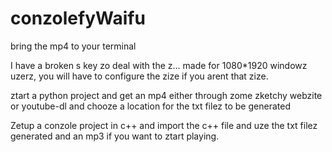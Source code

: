 # conzolefyWaifu
bring the mp4 to your terminal

I have a broken s key zo deal with the z...
made for 1080*1920 windowz uzerz, you will have to configure the zize if you arent that zize.

ztart a python project and get an mp4 either through zome zketchy webzite or youtube-dl and chooze a location for the txt filez to be generated

Zetup a conzole project in c++ and import the c++ file and uze the txt filez generated and an mp3 if you want to ztart playing.
